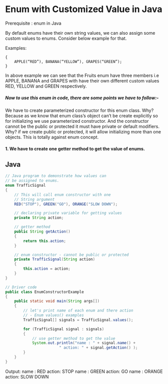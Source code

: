 # Enum with Customized Value in Java

Prerequisite : enum in Java

By default enums have their own string values, we can also assign some custom values to enums. Consider below example for that.

Examples:

```
{
    APPLE(“RED”), BANANA(“YELLOW”), GRAPES(“GREEN”);
}
```

In above example we can see that the Fruits enum have three members i.e APPLE, BANANA and GRAPES with have their own different custom values RED, YELLOW and GREEN respectively.

##### Now to use this enum in code, there are some points we have to follow:-

We have to create parameterized constructor for this enum class. Why? Because as we know that enum class’s object can’t be create explicitly so for initializing we use parameterized constructor. And the constructor cannot be the public or protected it must have private or default modifiers. Why? if we create public or protected, it will allow initializing more than one objects. This is totally against enum concept.

#### 1. We have to create one getter method to get the value of enums.

## Java

```java
// Java program to demonstrate how values can
// be assigned to enums.
enum TrafficSignal
{
    // This will call enum constructor with one
    // String argument
    RED("STOP"), GREEN("GO"), ORANGE("SLOW DOWN");

    // declaring private variable for getting values
    private String action;

    // getter method
    public String getAction()
    {
        return this.action;
    }

    // enum constructor - cannot be public or protected
    private TrafficSignal(String action)
    {
        this.action = action;
    }
}

// Driver code
public class EnumConstructorExample
{
    public static void main(String args[])
    {
        // let's print name of each enum and there action
        // - Enum values() examples
        TrafficSignal[] signals = TrafficSignal.values();

        for (TrafficSignal signal : signals)
        {
            // use getter method to get the value
            System.out.println("name : " + signal.name() +
                        " action: " + signal.getAction() );
        }
    }
}
```
Output:
name : RED action: STOP
name : GREEN action: GO 
name : ORANGE action: SLOW DOWN 